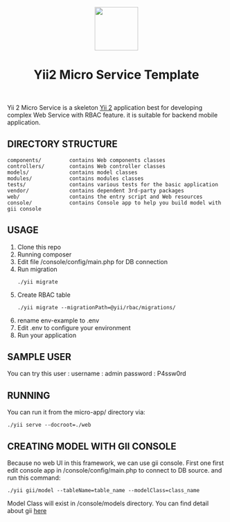 <p align="center">
    <a href="https://github.com/yiisoft" target="_blank">
        <img src="https://avatars0.githubusercontent.com/u/993323" height="100px">
    </a>
    <h1 align="center">Yii2 Micro Service Template</h1>
    <br>
</p>

Yii 2 Micro Service is a skeleton [Yii 2](http://www.yiiframework.com/) application best for
developing complex Web Service with RBAC feature. it is suitable for backend mobile application.


DIRECTORY STRUCTURE
-------------------

```
components/         contains Web components classes
controllers/        contains Web controller classes
models/             contains model classes
modules/            contains modules classes
tests/              contains various tests for the basic application
vendor/             contains dependent 3rd-party packages
web/                contains the entry script and Web resources
console/            contains Console app to help you build model with gii console
```

USAGE
-----

1. Clone this repo
2. Running composer 
3. Edit file /console/config/main.php for DB connection
4. Run migration
    ```
    ./yii migrate
    ```
5. Create RBAC table
    ```
    ./yii migrate --migrationPath=@yii/rbac/migrations/
    ```
6. rename env-example to .env
7. Edit .env to configure your environment
8. Run your application

SAMPLE USER
-------
You can try this user :
username : admin
password : P4ssw0rd

RUNNING
-------
You can run it from the micro-app/ directory via:
```
./yii serve --docroot=./web

```

CREATING MODEL WITH GII CONSOLE
-------------------------------
Because no web UI in this framework, we can use gii console. First one first edit console app in /console/config/main.php to connect to DB source. and run this command:

```
./yii gii/model --tableName=table_name --modelClass=class_name

```
Model Class will exist in /console/models directory. You can find detail about gii [here](https://www.yiiframework.com/extension/yiisoft/yii2-gii)
